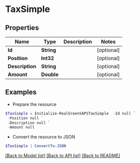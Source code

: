 # TaxSimple
## Properties

Name | Type | Description | Notes
------------ | ------------- | ------------- | -------------
**Id** | **String** |  | [optional] 
**Position** | **Int32** |  | [optional] 
**Description** | **String** |  | [optional] 
**Amount** | **Double** |  | [optional] 

## Examples

- Prepare the resource
```powershell
$TaxSimple = Initialize-RealGreenSAPSTaxSimple  -Id null `
 -Position null `
 -Description null `
 -Amount null
```

- Convert the resource to JSON
```powershell
$TaxSimple | ConvertTo-JSON
```

[[Back to Model list]](../README.md#documentation-for-models) [[Back to API list]](../README.md#documentation-for-api-endpoints) [[Back to README]](../README.md)

